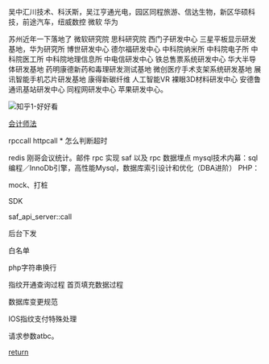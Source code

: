 吴中汇川技术、科沃斯，吴江亨通光电，园区同程旅游、信达生物，新区华硕科技，前途汽车，纽威数控
微软 华为 

苏州近年一下落地了
微软研究院
思科研究院
西门子研发中心
三星平板显示研发基地，华为研究所
博世研发中心
德尔福研发中心
中科院纳米所
中科院电子所
中科院医工所
中科院地理信息所
中电信研发中心
铁总售票系统研发中心
华大半导体研发基地
药明康德新药和毒理研发测试基地
微创医疗手术支架系统研发基地
展讯智能手机芯片研发基地
康得新碳纤维 
人工智能VR
裸眼3D材料研发中心
安德鲁通讯基站研发中心
同程网研发中心
苹果研发中心。


![知乎1-好好看](https://www.zhihu.com/question/23067277)

[会计师法](https://www.zhihu.com/question/23067277)

rpccall
httpcall
    * 怎么判断超时
    
redis
刚哥会议统计。邮件
rpc 实现
saf 以及 rpc
数据埋点
mysql技术内幕：sql编程／InnoDb引擎，高性能Mysql，数据库索引设计和优化（DBA进阶）
PHP：

mock、打桩

SDK

saf_api_server::call

后台下发

白名单


php字符串换行


指纹开通查询过程
首页填充数据过程  

数据库变更规范

IOS指纹支付特殊处理

请求参数atbc。



[return](SUMMARY.md)